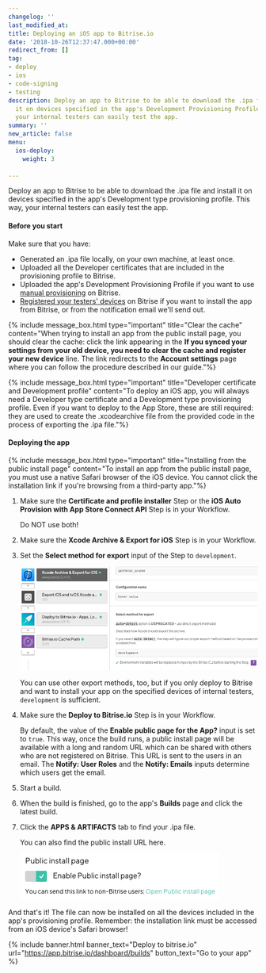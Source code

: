 ```yaml
---
changelog: ''
last_modified_at: 
title: Deploying an iOS app to Bitrise.io
date: '2018-10-26T12:37:47.000+00:00'
redirect_from: []
tag:
- deploy
- ios
- code-signing
- testing
description: Deploy an app to Bitrise to be able to download the .ipa file and install
  it on devices specified in the app's Development Provisioning Profile. This way,
  your internal testers can easily test the app.
summary: ''
new_article: false
menu:
  ios-deploy:
    weight: 3

---
```

Deploy an app to Bitrise to be able to download the .ipa file and install it on devices specified in the app's Development type provisioning profile. This way, your internal testers can easily test the app.

#### Before you start

Make sure that you have:

* Generated an .ipa file locally, on your own machine, at least once.
* Uploaded all the Developer certificates that are included in the provisioning profile to Bitrise.
* Uploaded the app's Development Provisioning Profile if you want to use [manual provisioning](/code-signing/ios-code-signing/ios-manual-provisioning/) on Bitrise.
* [Registered your testers' devices](/testing/registering-a-test-device/) on Bitrise if you want to install the app from Bitrise, or from the notification email we'll send out.

{% include message_box.html type="important" title="Clear the cache" content="When trying to install an app from the public install page, you should clear the cache: click the link appearing in the **If you synced your settings from your old device, you need to clear the cache and register your new device** line. The link redirects to the **Account settings** page where you can follow the procedure described in our guide."%}

{% include message_box.html type="important" title="Developer certificate and Development profile" content="To deploy an iOS app, you will always need a Developer type certificate and a Development type provisioning profile. Even if you want to deploy to the App Store, these are still required: they are used to create the .xcodearchive file from the provided code in the process of exporting the .ipa file."%}

#### Deploying the app

{% include message_box.html type="important" title="Installing from the public install page" content="To install an app from the public install page, you must use a native Safari browser of the iOS device. You cannot click the installation link if you're browsing from a third-party app."%}

1. Make sure the **Certificate and profile installer** Step or the **iOS Auto Provision with App Store Connect API** Step is in your Workflow.

   Do NOT use both!
2. Make sure the **Xcode Archive & Export for iOS** Step is in your Workflow.
3. Set the **Select method for export** input of the Step to `development`.

   ![](/img/xcode-archive-export-method.png)

   You can use other export methods, too, but if you only deploy to Bitrise and want to install your app on the specified devices of internal testers, `development` is sufficient.
4. Make sure the **Deploy to Bitrise.io** Step is in your Workflow.

   By default, the value of the **Enable public page for the App?** input is set to `true`. This way, once the build runs, a public install page will be available with a long and random URL which can be shared with others who are not registered on Bitrise. This URL is sent to the users in an email. The **Notify: User Roles** and the **Notify: Emails** inputs determine which users get the email.
5. Start a build.
6. When the build is finished, go to the app's **Builds** page and click the latest build.
7. Click the **APPS & ARTIFACTS** tab to find your .ipa file.

   You can also find the public install URL here.

   ![](/img/public-install-page.png)

And that's it! The file can now be installed on all the devices included in the app's provisioning profile. Remember: the installation link must be accessed from an iOS device's Safari browser!

{% include banner.html banner_text="Deploy to bitrise.io" url="https://app.bitrise.io/dashboard/builds" button_text="Go to your app" %}